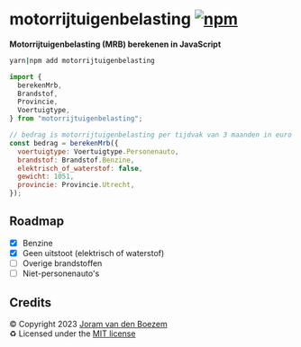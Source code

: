 # motorrijtuigenbelasting [![npm](https://img.shields.io/npm/v/motorrijtuigenbelasting)](https://www.npmjs.com/package/motorrijtuigenbelasting)

**Motorrijtuigenbelasting (MRB) berekenen in JavaScript**

```bash
yarn|npm add motorrijtuigenbelasting
```

```js
import {
  berekenMrb,
  Brandstof,
  Provincie,
  Voertuigtype,
} from "motorrijtuigenbelasting";

// bedrag is motorrijtuigenbelasting per tijdvak van 3 maanden in euro's
const bedrag = berekenMrb({
  voertuigtype: Voertuigtype.Personenauto,
  brandstof: Brandstof.Benzine,
  elektrisch_of_waterstof: false,
  gewicht: 1051,
  provincie: Provincie.Utrecht,
});
```

## Roadmap

- [x] Benzine
- [x] Geen uitstoot (elektrisch of waterstof)
- [ ] Overige brandstoffen
- [ ] Niet-personenauto's

## Credits

©️ Copyright 2023 [Joram van den Boezem](https://joram.dev)  
♻️ Licensed under the [MIT license](LICENSE)
